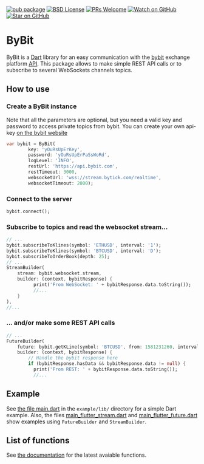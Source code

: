 [![pub package][pub]][pub-link]
[![BSD License][license-badge]][license-link]
[![PRs Welcome][prs-badge]][prs-link]
[![Watch on GitHub][github-watch-badge]][github-watch-link]
[![Star on GitHub][github-star-badge]][github-star-link]

[pub]: https://img.shields.io/pub/v/bybit.svg?style=for-the-badge
[pub-link]: https://pub.dev/packages/bybit
[license-badge]: https://img.shields.io/github/license/PimpMyPizza/bybit-dart.svg?style=for-the-badge
[license-link]: https://github.com/PimpMyPizza/bybit-dart/blob/main/LICENSE
[prs-badge]: https://img.shields.io/badge/PRs-welcome-brightgreen.svg?style=for-the-badge
[prs-link]: https://github.com/PimpMyPizza/bybit-dart/issues

[github-watch-badge]: https://img.shields.io/github/watchers/PimpMyPizza/bybit-dart.svg?style=for-the-badge&logo=github&logoColor=ffffff
[github-watch-link]: https://github.com/PimpMyPizza/bybit-dart/watchers
[github-star-badge]: https://img.shields.io/github/stars/PimpMyPizza/bybit-dart.svg?style=for-the-badge&logo=github&logoColor=ffffff
[github-star-link]: https://github.com/PimpMyPizza/bybit-dart/stargazers


# ByBit

ByBit is a [Dart](https://dart.dev/) library for an easy communication with the [bybit](https://www.bybit.com/) exchange platform [API](https://bybit-exchange.github.io/docs/inverse/#t-introduction). This package allows to make simple REST API calls or to subscribe to several WebSockets channels topics.

## How to use

### Create a ByBit instance

Note that all the parameters are optional, but you need a valid key and password to access private topics from bybit. You can create your own api-key [on the bybit website](https://www.bybit.com/app/user/api-management)

``` Dart
var bybit = ByBit(
        key: 'yOuRsUpErKey',
        password: 'yOuRsUpErPaSsWoRd',
        logLevel: 'INFO',
        restUrl: 'https://api.bybit.com',
        restTimeout: 3000,
        websocketUrl: 'wss://stream.bytick.com/realtime',
        websocketTimeout: 2000);
```

### Connect to the server

``` Dart
bybit.connect();
```

### Subscribe to topics and read the websocket stream...

``` Dart
// ...
bybit.subscribeToKlines(symbol: 'ETHUSD', interval: '1');
bybit.subscribeToKlines(symbol: 'BTCUSD', interval: 'D');
bybit.subscribeToOrderBook(depth: 25);
// ...
StreamBuilder(
    stream: bybit.websocket.stream,
    builder: (context, bybitResponse) {
          print('From WebSocket: ' + bybitResponse.data.toString());
          //...
    }
),
//...
```

### ... and/or make some REST API calls

``` Dart
// ...
FutureBuilder(
    future: bybit.getKLine(symbol: 'BTCUSD', from: 1581231260, interval: 'D'),
    builder: (context, bybitResponse) {
        // Handle the bybit response here
        if (bybitResponse.hasData && bybitResponse.data != null) {
          print('From REST: ' + bybitResponse.data.toString());
          //...
```

## Example

See [the file main.dart](https://github.com/PimpMyPizza/bybit-dart/blob/main/example/lib/main.dart) in the `example/lib/` directory for a simple Dart example. Also, the files [main_flutter_stream.dart](https://github.com/PimpMyPizza/bybit-dart/blob/main/example/lib/main_flutter_stream.dart) and [main_flutter_future.dart](https://github.com/PimpMyPizza/bybit-dart/blob/main/example/lib/main_flutter_future.dart) show examples using `FutureBuilder` and `StreamBuilder`.

## List of functions

See [the documentation](https://pub.dev/documentation/bybit/latest/bybit/ByBit-class.html) for the latest avaiable functions.
